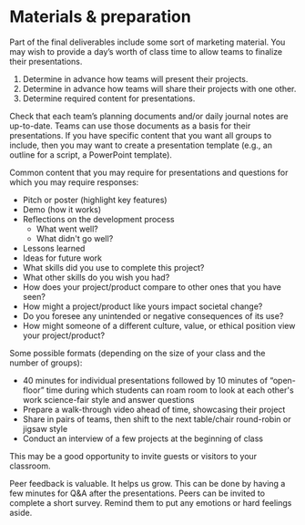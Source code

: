 # Materials & preparation

Part of the final deliverables include some sort of marketing material. You may wish to provide a day’s worth of class time to allow teams to finalize their presentations.

1. Determine in advance how teams will present their projects.
1. Determine in advance how teams will share their projects with one other.
1. Determine required content for presentations.

Check that each team’s planning documents and/or daily journal notes are up-to-date. Teams can use those documents as a basis for their presentations. If you have specific content that you want all groups to include, then you may want to create a presentation template (e.g., an outline for a script, a PowerPoint template).

Common content that you may require for presentations and questions for which you may require responses:

- Pitch or poster (highlight key features)
- Demo (how it works)
- Reflections on the development process
  - What went well?
  - What didn't go well?
- Lessons learned
- Ideas for future work
- What skills did you use to complete this project?
- What other skills do you wish you had?
- How does your project/product compare to other ones that you have seen?
- How might a project/product like yours impact societal change?
- Do you foresee any unintended or negative consequences of its use?
- How might someone of a different culture, value, or ethical position view your project/product?
  
Some possible formats (depending on the size of your class and the number of groups):

- 40 minutes for individual presentations followed by 10 minutes of “open-floor” time during which students can roam room to look at each other's work science-fair style and answer questions
- Prepare a walk-through video ahead of time, showcasing their project
- Share in pairs of teams, then shift to the next table/chair round-robin or jigsaw style
- Conduct an interview of a few projects at the beginning of class

This may be a good opportunity to invite guests or visitors to your classroom.

Peer feedback is valuable. It helps us grow. This can be done by having a few minutes for Q&A after the presentations. Peers can be invited to complete a short survey. Remind them to put any emotions or hard feelings aside.
